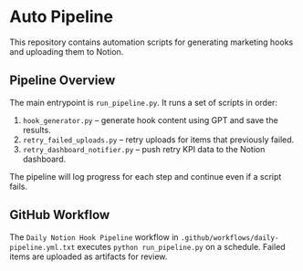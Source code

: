# Auto Pipeline

This repository contains automation scripts for generating marketing hooks and uploading them to Notion.

## Pipeline Overview

The main entrypoint is `run_pipeline.py`. It runs a set of scripts in order:

1. `hook_generator.py` – generate hook content using GPT and save the results.
2. `retry_failed_uploads.py` – retry uploads for items that previously failed.
3. `retry_dashboard_notifier.py` – push retry KPI data to the Notion dashboard.

The pipeline will log progress for each step and continue even if a script fails.

## GitHub Workflow

The `Daily Notion Hook Pipeline` workflow in `.github/workflows/daily-pipeline.yml.txt` executes `python run_pipeline.py` on a schedule. Failed items are uploaded as artifacts for review.

